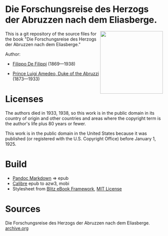 # Die Forschungsreise des Herzogs der Abruzzen nach dem Eliasberge.

<img align="right" height="200" src="https://user-images.githubusercontent.com/13177792/193430726-528b3c85-9f04-476b-abaf-1e604d4afc11.jpg">

This is a git repository of the source files for the book "Die Forschungsreise des Herzogs der Abruzzen nach dem Eliasberge."

Author:

* [Filippo De Filippi](https://it.wikipedia.org/wiki/Filippo_De_Filippi_(1869-1938)) (1869—1938)

* [Prince Luigi Amedeo, Duke of the Abruzzi](https://en.wikipedia.org/wiki/Prince_Luigi_Amedeo,_Duke_of_the_Abruzzi) (1873—1933)


# Licenses
The authors died in 1933, 1938, so this work is in the public domain in its country of
origin and other countries and areas where the copyright term is the author's life
plus 80 years or fewer.

This work is in the public domain in the United States because it was
published (or registered with the U.S. Copyright Office)
before January 1, 1925.


# Build
* [Pandoc Markdown](https://pandoc.org/MANUAL.html#pandocs-markdown) => epub
* [Calibre](https://calibre-ebook.com/) epub to azw3, mobi
* Stylesheet from [Blitz eBook Framework](https://friendsofepub.github.io/Blitz/), [MIT License](https://github.com/FriendsOfEpub/Blitz/blob/master/LICENSE)

# Sources
Die Forschungsreise des Herzogs der Abruzzen nach dem Eliasberge. [archive.org](https://archive.org/details/dieforschungsre00filigoog/page/n13/mode/2up)


